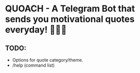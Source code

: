 # QUOACH - A Telegram Bot that sends you motivational quotes everyday! 🤖🚀🍀

## TODO:
* Options for quote category/theme.
* /help (command list)
